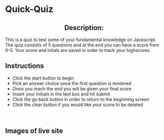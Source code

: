 # Quick-Quiz

<h2 align="center">Description:</h2>

This is a quiz to test some of your fundamental knowledge on Javascript. The quiz consists of 5 questions and at the end you can have a score from 0-5. Your score and intials are saved in order to track your highscores.

## Instructions

* Click the start button to begin
* Pick an answer choice once the first question is rendered 
* Once you reach the end you will be given your final score
* Insert your initials in the text box and hit submit
* Click the go back button in order to return to the beginning screen
* Click the clear button if you would like your score to be deleted
<br><br><br>
## Images of live site